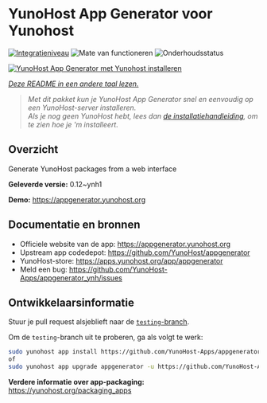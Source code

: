 <!--
NB: Deze README is automatisch gegenereerd door <https://github.com/YunoHost/apps/tree/master/tools/readme_generator>
Hij mag NIET handmatig aangepast worden.
-->

# YunoHost App Generator voor Yunohost

[![Integratieniveau](https://dash.yunohost.org/integration/appgenerator.svg)](https://ci-apps.yunohost.org/ci/apps/appgenerator/) ![Mate van functioneren](https://ci-apps.yunohost.org/ci/badges/appgenerator.status.svg) ![Onderhoudsstatus](https://ci-apps.yunohost.org/ci/badges/appgenerator.maintain.svg)

[![YunoHost App Generator met Yunohost installeren](https://install-app.yunohost.org/install-with-yunohost.svg)](https://install-app.yunohost.org/?app=appgenerator)

*[Deze README in een andere taal lezen.](./ALL_README.md)*

> *Met dit pakket kun je YunoHost App Generator snel en eenvoudig op een YunoHost-server installeren.*  
> *Als je nog geen YunoHost hebt, lees dan [de installatiehandleiding](https://yunohost.org/install), om te zien hoe je 'm installeert.*

## Overzicht

Generate YunoHost packages from a web interface


**Geleverde versie:** 0.12~ynh1

**Demo:** <https://appgenerator.yunohost.org>
## Documentatie en bronnen

- Officiele website van de app: <https://appgenerator.yunohost.org>
- Upstream app codedepot: <https://github.com/YunoHost/appgenerator>
- YunoHost-store: <https://apps.yunohost.org/app/appgenerator>
- Meld een bug: <https://github.com/YunoHost-Apps/appgenerator_ynh/issues>

## Ontwikkelaarsinformatie

Stuur je pull request alsjeblieft naar de [`testing`-branch](https://github.com/YunoHost-Apps/appgenerator_ynh/tree/testing).

Om de `testing`-branch uit te proberen, ga als volgt te werk:

```bash
sudo yunohost app install https://github.com/YunoHost-Apps/appgenerator_ynh/tree/testing --debug
of
sudo yunohost app upgrade appgenerator -u https://github.com/YunoHost-Apps/appgenerator_ynh/tree/testing --debug
```

**Verdere informatie over app-packaging:** <https://yunohost.org/packaging_apps>
